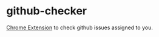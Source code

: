 # github-checker

[Chrome Extension](https://chrome.google.com/webstore/detail/github-checker/dejgifcjoefbogdjpjokobdlddjhbich) to check github issues assigned to you.

